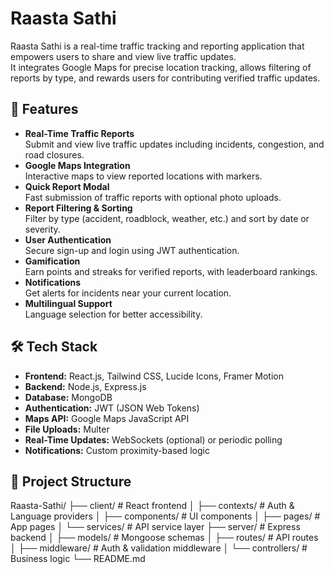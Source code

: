 # Raasta Sathi

Raasta Sathi is a real-time traffic tracking and reporting application that empowers users to share and view live traffic updates.  
It integrates Google Maps for precise location tracking, allows filtering of reports by type, and rewards users for contributing verified traffic updates.

## 🚀 Features

- **Real-Time Traffic Reports**  
  Submit and view live traffic updates including incidents, congestion, and road closures.
- **Google Maps Integration**  
  Interactive maps to view reported locations with markers.
- **Quick Report Modal**  
  Fast submission of traffic reports with optional photo uploads.
- **Report Filtering & Sorting**  
  Filter by type (accident, roadblock, weather, etc.) and sort by date or severity.
- **User Authentication**  
  Secure sign-up and login using JWT authentication.
- **Gamification**  
  Earn points and streaks for verified reports, with leaderboard rankings.
- **Notifications**  
  Get alerts for incidents near your current location.
- **Multilingual Support**  
  Language selection for better accessibility.

## 🛠 Tech Stack

- **Frontend:** React.js, Tailwind CSS, Lucide Icons, Framer Motion
- **Backend:** Node.js, Express.js
- **Database:** MongoDB
- **Authentication:** JWT (JSON Web Tokens)
- **Maps API:** Google Maps JavaScript API
- **File Uploads:** Multer
- **Real-Time Updates:** WebSockets (optional) or periodic polling
- **Notifications:** Custom proximity-based logic

## 📂 Project Structure
Raasta-Sathi/
├── client/               # React frontend
│   ├── contexts/          # Auth & Language providers
│   ├── components/        # UI components
│   ├── pages/             # App pages
│   └── services/          # API service layer
├── server/               # Express backend
│   ├── models/            # Mongoose schemas
│   ├── routes/            # API routes
│   ├── middleware/        # Auth & validation middleware
│   └── controllers/       # Business logic
└── README.md
